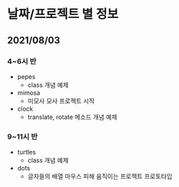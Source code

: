 # 날짜/프로젝트 별 정보
## 2021/08/03
### 4~6시 반
- pepes
  - class 개념 예제
- mimosa
  - 미모사 모사 프로젝트 시작
- clock
  - translate, rotate 메소드 개념 예제
### 9~11시 반
- turtles
  - class 개념 예제
- dots
  - 글자들의 배열 마우스 피해 움직이는 프로젝트 프로토타입
